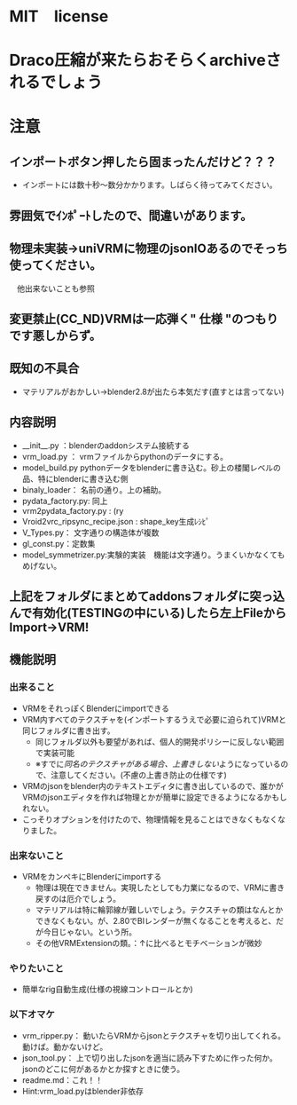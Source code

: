 # MIT　license　
# Draco圧縮が来たらおそらくarchiveされるでしょう
# 注意
## インポートボタン押したら固まったんだけど？？？
 - インポートには数十秒～数分かかります。しばらく待ってみてください。
## 雰囲気でｲﾝﾎﾟｰﾄしたので、間違いがあります。
## 物理未実装->uniVRMに物理のjsonIOあるのでそっち使ってください。
　他出来ないことも参照
## 変更禁止(CC_ND)VRMは一応弾く" 仕様 "のつもりです悪しからず。

## 既知の不具合　
 - マテリアルがおかしい->blender2.8が出たら本気だす(直すとは言ってない)
## 内容説明
-  \_\_init\_\_.py ：blenderのaddonシステム接続する<br>
-  vrm_load.py ： vrmファイルからpythonのデータにする。<br>
-  model_build.py pythonデータをblenderに書き込む。砂上の楼閣レベルの品、特にblenderに書き込む側<br>
-  binaly_loader： 名前の通り。上の補助。<br>
-  pydata_factory.py:  同上<br>
-  vrm2pydata_factory.py : (ry <br>
-  Vroid2vrc_ripsync_recipe.json : shape_key生成ﾚｼﾋﾟ<br>
-  V_Types.py： 文字通りの構造体が複数<br>
-  gl_const.py：定数集<br>
-  model_symmetrizer.py:実験的実装　機能は文字通り。うまくいかなくてもめげない。 <br>
## 上記をフォルダにまとめてaddonsフォルダに突っ込んで有効化(TESTINGの中にいる)したら左上FileからImport->VRM!

## 機能説明
### 出来ること
 - VRMをそれっぽくBlenderにimportできる
 - VRM内すべてのテクスチャを(インポートするうえで必要に迫られて)VRMと同じフォルダに書き出す。
    - 同じフォルダ以外も要望があれば、個人的開発ポリシーに反しない範囲で実装可能
    - ※すでに*同名のテクスチャがある場合、上書きしない*ようになっているので、注意してください。(不慮の上書き防止の仕様です)
 - VRMのjsonをblender内のテキストエディタに書き出しているので、誰かがVRMのjsonエディタを作れば物理とかが簡単に設定できるようになるかもしれない。
 - こっそりオプションを付けたので、物理情報を見ることはできなくもなくなりました。
### 出来ないこと
 - VRMをカンペキにBlenderにimportする
     - 物理は現在できません。実現したとしても力業になるので、VRMに書き戻すのは厄介でしょう。
     - マテリアルは特に輪郭線が難しいでしょう。テクスチャの類はなんとかできなくもない。が、2.80でBIレンダーが無くなることを考えると、だが今日じゃない。という所。
     - その他VRMExtensionの類。：↑に比べるとモチベーションが微妙
### やりたいこと
 - 簡単なrig自動生成(仕様の視線コントロールとか)
### 以下オマケ
- vrm_ripper.py： 動いたらVRMからjsonとテクスチャを切り出してくれる。動けば。動かないけど。
- json_tool.py： 上で切り出したjsonを適当に読み下すために作った何か。jsonのどこに何があるかとか探すときに使う。
- readme.md：これ！！
- Hint:vrm_load.pyはblender非依存
